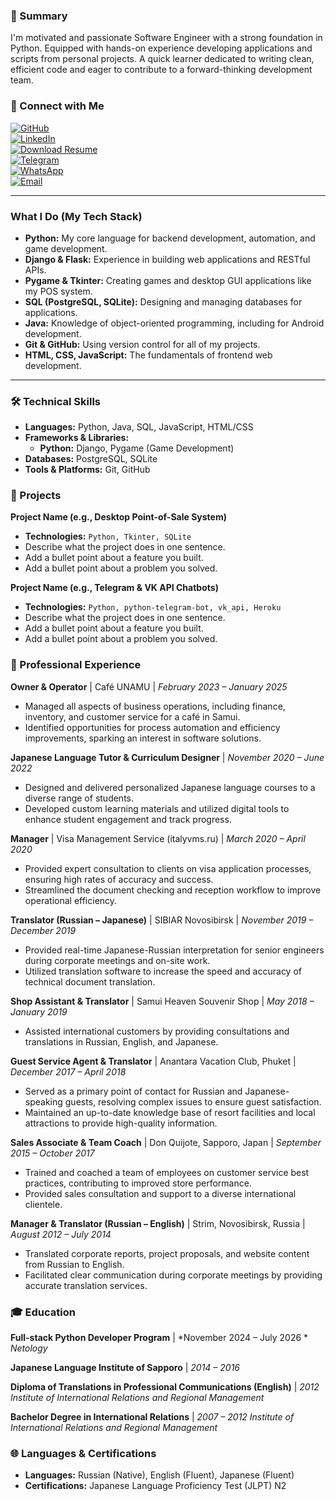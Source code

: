 ### 📄 Summary

I'm motivated and passionate Software Engineer with a strong foundation in Python. Equipped with hands-on experience developing applications and scripts from personal projects. A quick learner dedicated to writing clean, efficient code and eager to contribute to a forward-thinking development team.

### 🤝 Connect with Me

<a href="https://github.com/Kirill-dev01" target="_blank"><img src="https://img.shields.io/badge/GitHub-181717?style=for-the-badge&logo=github&logoColor=white" alt="GitHub"/></a>
<br>
<a href="https://www.linkedin.com/in/[your-linkedin-profile](https://www.linkedin.com/in/kirill-nikitenko-8b600a375/)" target="_blank"><img src="https://img.shields.io/badge/LinkedIn-0077B5?style=for-the-badge&logo=linkedin&logoColor=white" alt="LinkedIn"/></a>
<br>
<a href="https://github.com/Kirill-se/resume/raw/main/Kirill_Nikitenko_Resume.pdf" target="_blank"><img src="https://img.shields.io/badge/My_Resume_(CV)-33A6B5?style=for-the-badge&logo=googledocs&logoColor=white" alt="Download Resume"/></a>
<br>
<a href="https://t.me/[your_telegram_username](https://t.me/KirillNikitenko89)" target="_blank"><img src="https://img.shields.io/badge/Telegram-26A5E4?style=for-the-badge&logo=telegram&logoColor=white" alt="Telegram"/></a>
<br>
<a href="https://wa.me/66635858122" target="_blank"><img src="https://img.shields.io/badge/WhatsApp-25D366?style=for-the-badge&logo=whatsapp&logoColor=white" alt="WhatsApp"/></a>
<br>
<a href="mailto:kirillnam2201@gamil.com"><img src="https://img.shields.io/badge/Email_Me-D14836?style=for-the-badge&logo=gmail&logoColor=white" alt="Email"/></a>

---

### What I Do (My Tech Stack)

* **Python:** My core language for backend development, automation, and game development.
* **Django & Flask:** Experience in building web applications and RESTful APIs.
* **Pygame & Tkinter:** Creating games and desktop GUI applications like my POS system.
* **SQL (PostgreSQL, SQLite):** Designing and managing databases for applications.
* **Java:** Knowledge of object-oriented programming, including for Android development.
* **Git & GitHub:** Using version control for all of my projects.
* **HTML, CSS, JavaScript:** The fundamentals of frontend web development.

---


### 🛠️ Technical Skills

* **Languages:** Python, Java, SQL, JavaScript, HTML/CSS
* **Frameworks & Libraries:**
    * **Python:** Django, Pygame (Game Development)
* **Databases:** PostgreSQL, SQLite
* **Tools & Platforms:** Git, GitHub

### 🚀 Projects


**Project Name (e.g., Desktop Point-of-Sale System)**
* **Technologies:** `Python, Tkinter, SQLite`
* Describe what the project does in one sentence.
* Add a bullet point about a feature you built.
* Add a bullet point about a problem you solved.

**Project Name (e.g., Telegram & VK API Chatbots)**
* **Technologies:** `Python, python-telegram-bot, vk_api, Heroku`
* Describe what the project does in one sentence.
* Add a bullet point about a feature you built.
* Add a bullet point about a problem you solved.

### 💼 Professional Experience

**Owner & Operator** | Café UNAMU | *February 2023 – January 2025*
* Managed all aspects of business operations, including finance, inventory, and customer service for a café in Samui.
* Identified opportunities for process automation and efficiency improvements, sparking an interest in software solutions.

**Japanese Language Tutor & Curriculum Designer** | *November 2020 – June 2022*
* Designed and delivered personalized Japanese language courses to a diverse range of students.
* Developed custom learning materials and utilized digital tools to enhance student engagement and track progress.

**Manager** | Visa Management Service (italyvms.ru) | *March 2020 – April 2020*
* Provided expert consultation to clients on visa application processes, ensuring high rates of accuracy and success.
* Streamlined the document checking and reception workflow to improve operational efficiency.

**Translator (Russian – Japanese)** | SIBIAR Novosibirsk | *November 2019 – December 2019*
* Provided real-time Japanese-Russian interpretation for senior engineers during corporate meetings and on-site work.
* Utilized translation software to increase the speed and accuracy of technical document translation.

**Shop Assistant & Translator** | Samui Heaven Souvenir Shop | *May 2018 – January 2019*
* Assisted international customers by providing consultations and translations in Russian, English, and Japanese.

**Guest Service Agent & Translator** | Anantara Vacation Club, Phuket | *December 2017 – April 2018*
* Served as a primary point of contact for Russian and Japanese-speaking guests, resolving complex issues to ensure guest satisfaction.
* Maintained an up-to-date knowledge base of resort facilities and local attractions to provide high-quality information.

**Sales Associate & Team Coach** | Don Quijote, Sapporo, Japan | *September 2015 – October 2017*
* Trained and coached a team of employees on customer service best practices, contributing to improved store performance.
* Provided sales consultation and support to a diverse international clientele.

**Manager & Translator (Russian – English)** | Strim, Novosibirsk, Russia | *August 2012 – July 2014*
* Translated corporate reports, project proposals, and website content from Russian to English.
* Facilitated clear communication during corporate meetings by providing accurate translation services.

### 🎓 Education
**Full-stack Python Developer Program** | *November 2024 – July 2026 *
*Netology*

**Japanese Language Institute of Sapporo** | *2014 – 2016*

**Diploma of Translations in Professional Communications (English)** | *2012*
*Institute of International Relations and Regional Management*

**Bachelor Degree in International Relations** | *2007 – 2012*
*Institute of International Relations and Regional Management*

### 🌐 Languages & Certifications

* **Languages:** Russian (Native), English (Fluent), Japanese (Fluent)
* **Certifications:** Japanese Language Proficiency Test (JLPT) N2
